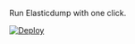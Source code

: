 Run Elasticdump with one click.

[![Deploy](https://cdn.scalingo.com/deploy/button.svg)](https://my.scalingo.com/deploy)
